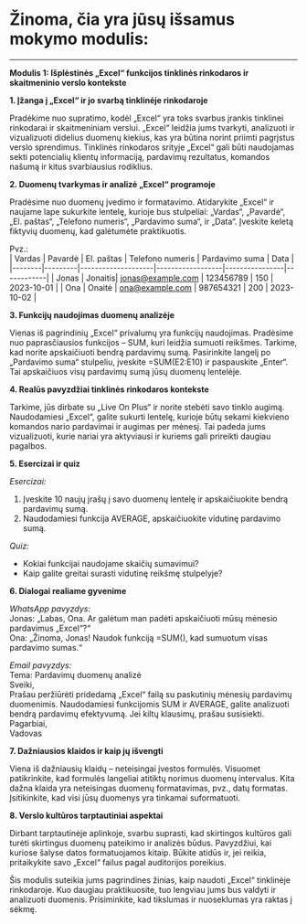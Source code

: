 # Žinoma, čia yra jūsų išsamus mokymo modulis:

---

**Modulis 1: Išplėstinės „Excel“ funkcijos tinklinės rinkodaros ir skaitmeninio verslo kontekste**

**1. Įžanga į „Excel“ ir jo svarbą tinklinėje rinkodaroje**

Pradėkime nuo supratimo, kodėl „Excel“ yra toks svarbus įrankis tinklinei rinkodarai ir skaitmeniniam verslui. „Excel“ leidžia jums tvarkyti, analizuoti ir vizualizuoti didelius duomenų kiekius, kas yra būtina norint priimti pagrįstus verslo sprendimus. Tinklinės rinkodaros srityje „Excel“ gali būti naudojamas sekti potencialių klientų informaciją, pardavimų rezultatus, komandos našumą ir kitus svarbiausius rodiklius.

**2. Duomenų tvarkymas ir analizė „Excel“ programoje**

Pradėsime nuo duomenų įvedimo ir formatavimo. Atidarykite „Excel“ ir naujame lape sukurkite lentelę, kurioje bus stulpeliai: „Vardas“, „Pavardė“, „El. paštas“, „Telefono numeris“, „Pardavimo suma“, ir „Data“. Įveskite keletą fiktyvių duomenų, kad galėtumėte praktikuotis.

Pvz.:  
| Vardas | Pavardė | El. paštas         | Telefono numeris | Pardavimo suma | Data       |
|--------|---------|--------------------|------------------|----------------|------------|
| Jonas  | Jonaitis| jonas@example.com  | 123456789        | 150            | 2023-10-01 |
| Ona    | Onaitė  | ona@example.com    | 987654321        | 200            | 2023-10-02 |

**3. Funkcijų naudojimas duomenų analizėje**

Vienas iš pagrindinių „Excel“ privalumų yra funkcijų naudojimas. Pradėsime nuo paprasčiausios funkcijos – SUM, kuri leidžia sumuoti reikšmes. Tarkime, kad norite apskaičiuoti bendrą pardavimų sumą. Pasirinkite langelį po „Pardavimo suma“ stulpeliu, įveskite =SUM(E2:E10) ir paspauskite „Enter“. Tai apskaičiuos visų pardavimų sumą jūsų duomenų lentelėje.

**4. Realūs pavyzdžiai tinklinės rinkodaros kontekste**

Tarkime, jūs dirbate su „Live On Plus“ ir norite stebėti savo tinklo augimą. Naudodamiesi „Excel“, galite sukurti lentelę, kurioje būtų sekami kiekvieno komandos nario pardavimai ir augimas per mėnesį. Tai padeda jums vizualizuoti, kurie nariai yra aktyviausi ir kuriems gali prireikti daugiau pagalbos.

**5. Esercizai ir quiz**

*Esercizai:*  
1. Įveskite 10 naujų įrašų į savo duomenų lentelę ir apskaičiuokite bendrą pardavimų sumą.
2. Naudodamiesi funkcija AVERAGE, apskaičiuokite vidutinę pardavimo sumą.

*Quiz:*  
- Kokiai funkcijai naudojame skaičių sumavimui?
- Kaip galite greitai surasti vidutinę reikšmę stulpelyje?

**6. Dialogai realiame gyvenime**

*WhatsApp pavyzdys:*  
Jonas: „Labas, Ona. Ar galėtum man padėti apskaičiuoti mūsų mėnesio pardavimus „Excel“?“  
Ona: „Žinoma, Jonas! Naudok funkciją =SUM(), kad sumuotum visas pardavimo sumas.“

*Email pavyzdys:*  
Tema: Pardavimų duomenų analizė  
Sveiki,  
Prašau peržiūrėti pridedamą „Excel“ failą su paskutinių mėnesių pardavimų duomenimis. Naudodamiesi funkcijomis SUM ir AVERAGE, galite analizuoti bendrą pardavimų efektyvumą. Jei kiltų klausimų, prašau susisiekti.  
Pagarbiai,  
Vadovas

**7. Dažniausios klaidos ir kaip jų išvengti**

Viena iš dažniausių klaidų – neteisingai įvestos formulės. Visuomet patikrinkite, kad formulės langeliai atitiktų norimus duomenų intervalus. Kita dažna klaida yra neteisingas duomenų formatavimas, pvz., datų formatas. Įsitikinkite, kad visi jūsų duomenys yra tinkamai suformatuoti.

**8. Verslo kultūros tarptautiniai aspektai**

Dirbant tarptautinėje aplinkoje, svarbu suprasti, kad skirtingos kultūros gali turėti skirtingus duomenų pateikimo ir analizės būdus. Pavyzdžiui, kai kuriose šalyse datos formatuojamos kitaip. Būkite atidūs ir, jei reikia, pritaikykite savo „Excel“ failus pagal auditorijos poreikius.

Šis modulis suteikia jums pagrindines žinias, kaip naudoti „Excel“ tinklinėje rinkodaroje. Kuo daugiau praktikuosite, tuo lengviau jums bus valdyti ir analizuoti duomenis. Prisiminkite, kad tikslumas ir nuoseklumas yra raktas į sėkmę.